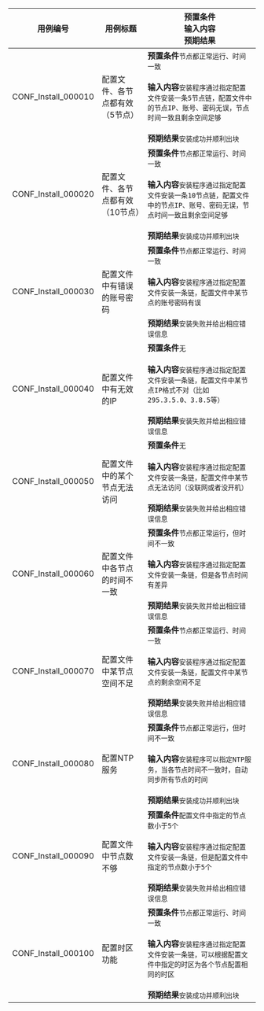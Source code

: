 |用例编号|用例标题|预置条件<br>输入内容<br>预期结果|
|----------------|----------------|----------------|
|<a name="CONF_Install_000010"></a>CONF_Install_000010|配置文件、各节点都有效（5节点）|**预置条件**`节点都正常运行、时间一致`<br><br>**输入内容**`安装程序通过指定配置文件安装一条5节点链，配置文件中的节点IP、账号、密码无误，节点时间一致且剩余空间足够`<br><br>**预期结果**`安装成功并顺利出块`|
|<a name="CONF_Install_000020"></a>CONF_Install_000020|配置文件、各节点都有效（10节点）|**预置条件**`节点都正常运行、时间一致`<br><br>**输入内容**`安装程序通过指定配置文件安装一条10节点链，配置文件中的节点IP、账号、密码无误，节点时间一致且剩余空间足够`<br><br>**预期结果**`安装成功并顺利出块`|
|<a name="CONF_Install_000030"></a>CONF_Install_000030|配置文件中有错误的账号密码|**预置条件**`节点都正常运行、时间一致`<br><br>**输入内容**`安装程序通过指定配置文件安装一条链，配置文件中某节点的账号密码有误`<br><br>**预期结果**`安装失败并给出相应错误信息`|
|<a name="CONF_Install_000040"></a>CONF_Install_000040|配置文件中有无效的IP|**预置条件**`无`<br><br>**输入内容**`安装程序通过指定配置文件安装一条链，配置文件中某节点IP格式不对（比如295.3.5.0、3.8.5等）`<br><br>**预期结果**`安装失败并给出相应错误信息`|
|<a name="CONF_Install_000050"></a>CONF_Install_000050|配置文件中的某个节点无法访问|**预置条件**`无`<br><br>**输入内容**`安装程序通过指定配置文件安装一条链，配置文件中某节点无法访问（没联网或者没开机）`<br><br>**预期结果**`安装失败并给出相应错误信息`|
|<a name="CONF_Install_000060"></a>CONF_Install_000060|配置文件中各节点的时间不一致|**预置条件**`节点都正常运行，但时间不一致`<br><br>**输入内容**`安装程序通过指定配置文件安装一条链，但是各节点时间有差异`<br><br>**预期结果**`安装失败并给出相应错误信息`|
|<a name="CONF_Install_000070"></a>CONF_Install_000070|配置文件中某节点空间不足|**预置条件**`节点都正常运行、时间一致`<br><br>**输入内容**`安装程序通过指定配置文件安装一条链，配置文件中某节点的剩余空间不足`<br><br>**预期结果**`安装失败并给出相应错误信息`|
|<a name="CONF_Install_000080"></a>CONF_Install_000080|配置NTP服务|**预置条件**`节点都正常运行，但时间不一致`<br><br>**输入内容**`安装程序可以指定NTP服务，当各节点时间不一致时，自动同步所有节点的时间`<br><br>**预期结果**`安装成功并顺利出块`|
|<a name="CONF_Install_000090"></a>CONF_Install_000090|配置文件中节点数不够|**预置条件**`配置文件中指定的节点数小于5个`<br><br>**输入内容**`安装程序通过指定配置文件安装一条链，但是配置文件中指定的节点数小于5个`<br><br>**预期结果**`安装失败并给出相应错误信息`|
|<a name="CONF_Install_000100"></a>CONF_Install_000100|配置时区功能|**预置条件**`节点都正常运行、时间一致`<br><br>**输入内容**`安装程序通过指定配置文件安装一条链，可以根据配置文件中指定的时区为各个节点配置相同的时区`<br><br>**预期结果**`安装成功并顺利出块`|
